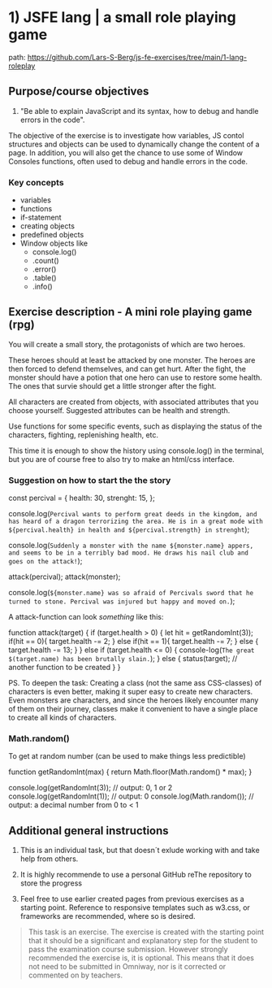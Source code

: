 # 1) JSFE lang | a small role playing game

path: <https://github.com/Lars-S-Berg/js-fe-exercises/tree/main/1-lang-roleplay>

## Purpose/course objectives

1. "Be able to explain JavaScript and its syntax, how to debug and handle errors in the code".

The objective of the exercise is to investigate how variables, JS contol structures and objects can be used to dynamically change the content of a page. In addition, you will also get the chance to use some of Window Consoles functions, often used to debug and handle errors in the code.

### Key concepts

- variables
- functions
- if-statement
- creating objects
- predefined objects
- Window objects like
  - console.log()
  - .count()
  - .error()
  - .table()
  - .info()

## Exercise description - A mini role playing game (rpg)

You will create a small story, the protagonists of which are two heroes.

These heroes should at least be attacked by one monster. The heroes are then forced to defend themselves, and can get hurt. After the fight, the monster should have a potion that one hero can use to restore some health. The ones that survie should get a little stronger after the fight.

All characters are created from objects, with associated attributes that you choose yourself. Suggested attributes can be health and strength.

Use functions for some specific events, such as displaying the status of the characters, fighting, replenishing health, etc.

This time it is enough to show the history using console.log() in the terminal, but you are of course free to also try to make an html/css interface.

### Suggestion on how to start the the story

const percival = {
  health: 30,
  strenght: 15,
};

console.log(`Percival wants to perform great deeds in the kingdom, and has heard of a dragon terrorizing the area. He is in a great mode with ${percival.health} in health and ${percival.strength} in strenght`);

console.log(`Suddenly a monster with the name ${monster.name} appers, and seems to be in a terribly bad mood. He draws his nail club and goes on the attack!`);

attack(percival);
attack(monster);

console.log(`${monster.name} was so afraid of Percivals sword that he turned to stone. Percival was injured but happy and moved on.`);

A attack-function can look *something* like this:

function attack(target) {
  if (target.health > 0) {
    let hit = getRandomInt(3));
    if(hit == 0){
      target.health -= 2;
    }
    else if(hit == 1){
      target.health -= 7;
    }
    else {
      target.health -= 13;
    }
  }
  else if (target.health <= 0) {
    console-log(`The great $(target.name) has been brutally slain.`);
  }
  else {
    status(target); // another function to be created
  }
}

PS. To deepen the task: Creating a class (not the same ass CSS-classes) of characters is even better, making it super easy to create new characters. Even monsters are characters, and since the heroes likely encounter many of them on their journey, classes make it convenient to have a single place to create all kinds of characters.

### Math.random()

To get at random number (can be used to make things less predictible)

function getRandomInt(max) {
  return Math.floor(Math.random() * max);
}

console.log(getRandomInt(3)); // output: 0, 1 or 2
console.log(getRandomInt(1)); // output: 0
console.log(Math.random());   // output: a decimal number from 0 to < 1

## Additional general instructions

1. This is an individual task, but that doesn´t exlude working with and take help from others.

2. It is highly recommende to use a personal GitHub reThe repository to store the progress

3. Feel free to use earlier created pages from previous exercises as a starting point. Reference to responsive templates such as w3.css, or frameworks are recommended, where so is desired.

> This task is an exercise. The exercise is created with the starting point that it should be a significant and explanatory step for the student to pass the examination course submission. However strongly recommended the exercise is, it is optional. This means that it does not need to be submitted in Omniway, nor is it corrected or commented on by teachers.
